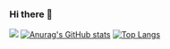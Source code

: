 ### Hi there 👋
![](https://komarev.com/ghpvc/?username=sagaesota)
[![Anurag's GitHub stats](https://github-readme-stats.vercel.app/api?username=sagaesota)](https://github.com/anuraghazra/github-readme-stats)
[![Top Langs](https://github-readme-stats.vercel.app/api/top-langs/?username=sagaesota)](https://github.com/anuraghazra/github-readme-stats&layout=compact)

<!--
**sagaesota/sagaesota** is a ✨ _special_ ✨ repository because its `README.md` (this file) appears on your GitHub profile.

Here are some ideas to get you started:

- 🔭 I’m currently working on ...
- 🌱 I’m currently learning ...
- 👯 I’m looking to collaborate on ...
- 🤔 I’m looking for help with ...
- 💬 Ask me about ...
- 📫 How to reach me: ...
- 😄 Pronouns: ...
- ⚡ Fun fact: ...
-->
